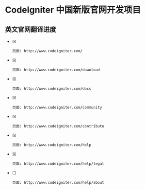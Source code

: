 CodeIgniter 中国新版官网开发项目
===================================

英文官网翻译进度
--------------------

 - [x]     页面: http://www.codeigniter.com/
 - [x]     页面: http://www.codeigniter.com/download
 - [x]     页面: http://www.codeigniter.com/docs
 - [x]     页面: http://www.codeigniter.com/community
 - [x]     页面: http://www.codeigniter.com/contribute
 - [x]     页面: http://www.codeigniter.com/help
 - [x]     页面: http://www.codeigniter.com/help/legal
 - [ ]     页面: http://www.codeigniter.com/help/about
